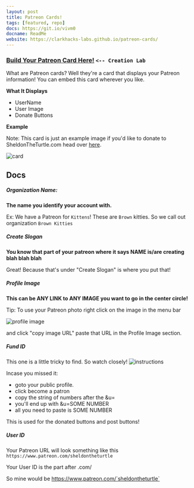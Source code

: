 ```yaml
---
layout: post
title: Patreon Cards!
tags: [featured, repo]
docs: https://git.io/vivm0
docname: ReadMe
website: https://clarkhacks-labs.github.io/patreon-cards/
---
```


### [Build Your Patreon Card Here!](https://clarkhacks-labs.github.io/patreon-cards/) `<-- Creation Lab`
What are Patreon cards? Well they're a card that displays your Patreon information! You can embed this card wherever you like.

__What It Displays__

* UserName
* User Image
* Donate Buttons

__Example__

Note: This card is just an example image if you'd like to donate to SheldonTheTurtle.com head over [here](https://www.patreon.com/sheldontheturtle).

![card](https://clarkhacks-labs.github.io/patreon-cards/assets/cardimg.jpg)


## Docs

##### Organization Name:

__The name you identify your account with.__

Ex: We have a Patreon for `Kittens`! These are `Brown` kitties. So we call out organization `Brown Kitties`

##### Create Slogan
__You know that part of your patreon where it says NAME is/are creating blah blah blah__

Great! Because that's under "Create Slogan" is where you put that!

##### Profile Image

__This can be ANY LINK to ANY IMAGE you want to go in the center circle!__

Tip: To use your Patreon photo right click on the image in the menu bar

![profile image](https://clarkhacks-labs.github.io/patreon-cards/assets/menuimage.jpg)

and click "copy image URL" paste that URL in the Profile Image section.

##### Fund ID
This one is a little tricky to find. So watch closely!
![instructions](https://clarkhacks-labs.github.io/patreon-cards/assets/fundid.gif)

 Incase you missed it:
 * goto your public profile.
 * click become a patron
 * copy the string of numbers after the &u=
 * you'll end up with &u=SOME NUMBER
 * all you need to paste is SOME NUMBER

This is used for the donated buttons and post buttons!

##### User ID
Your Patreon URL will look something like this `https://www.patreon.com/sheldontheturtle`

Your User ID is the part after .com/

So mine would be https://www.patreon.com/`sheldontheturtle`
